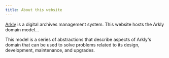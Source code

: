 ```yaml
---
title: About this website
---
```


[Arkly](https://arkly.io/#about) is a digital archives management system. This website hosts the Arkly domain model...


This model is a series of abstractions that describe aspects of Arkly's domain that can be used to solve problems related to its design, development, maintenance, and upgrades.